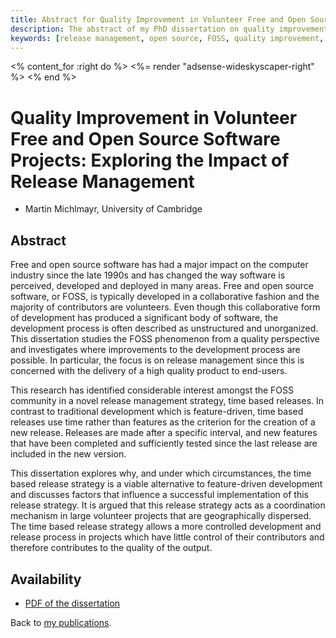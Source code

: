 ```yaml
---
title: Abstract for Quality Improvement in Volunteer Free and Open Source Software Projects
description: The abstract of my PhD dissertation on quality improvement and release management
keywords: [release management, open source, FOSS, quality improvement, thesis, dissertation]
---
```


<% content_for :right do %>
<%= render "adsense-wideskyscaper-right" %>
<% end %>

<h1>Quality Improvement in Volunteer Free and Open Source Software
Projects: Exploring the Impact of Release Management</h1>

<ul class = "author">
<li><span class = "author">Martin Michlmayr,</span>
    <span class = "affiliation">University of Cambridge</span></li>
</ul>

<h2>Abstract</h2>

Free and open source software has had a major impact on the computer
industry since the late 1990s and has changed the way software is
perceived, developed and deployed in many areas.  Free and open source
software, or FOSS, is typically developed in a collaborative fashion and
the majority of contributors are volunteers.  Even though this
collaborative form of development has produced a significant body of
software, the development process is often described as unstructured and
unorganized.  This dissertation studies the FOSS phenomenon from a quality
perspective and investigates where improvements to the development process
are possible.  In particular, the focus is on release management since this
is concerned with the delivery of a high quality product to end-users.

This research has identified considerable interest amongst the FOSS
community in a novel release management strategy, time based releases.  In
contrast to traditional development which is feature-driven, time based
releases use time rather than features as the criterion for the creation of
a new release.  Releases are made after a specific interval, and new
features that have been completed and sufficiently tested since the last
release are included in the new version.

This dissertation explores why, and under which circumstances, the time
based release strategy is a viable alternative to feature-driven
development and discusses factors that influence a successful
implementation of this release strategy.  It is argued that this release
strategy acts as a coordination mechanism in large volunteer projects that
are geographically dispersed.  The time based release strategy allows a
more controlled development and release process in projects which have
little control of their contributors and therefore contributes to the
quality of the output.

<h2>Availability</h2>

<ul>

<li><a href = "../michlmayr-phd.pdf">PDF of the dissertation</a></li>

</ul>

Back to <a href = "..">my publications</a>.

